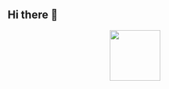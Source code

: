 ## Hi there 👋

<!--
**nabihahkamaruzuki/nabihahkamaruzuki** is a ✨ _special_ ✨ repository because its `README.md` (this file) appears on your GitHub profile.

Here are some ideas to get you started:

- 🔭 I’m currently working on ...
- 🌱 I’m currently learning ...
- 👯 I’m looking to collaborate on ...
- 🤔 I’m looking for help with ...
- 💬 Ask me about ...
- 📫 How to reach me: ...
- 😄 Pronouns: ...
- ⚡ Fun fact: ...
-->
<div id="header" align="center">
  <img src="https://media4.giphy.com/media/v1.Y2lkPTc5MGI3NjExMjJnb3Vya2U2ZWdhdXB2Mjd0bzlrZG5jZG11eDc5NjEwYjIwdzR5aiZlcD12MV9pbnRlcm5hbF9naWZfYnlfaWQmY3Q9cw/QWawolwel5mTnhJ9gH/giphy.webp" width="100"/>
</div>
<img src="https://komarev.com/ghpvc/?username=nabihahkamaruzuki&style=flat-square&color=blue" alt=""/>
